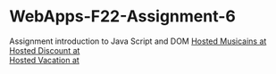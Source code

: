 # WebApps-F22-Assignment-6
Assignment introduction to Java Script and DOM
[Hosted Musicains at](https://44-563-web-apps-f22.github.io/44563-webapps-assignment-6-shiva6427/musician.html)
<br>
[Hosted Discount at](https://44-563-web-apps-f22.github.io/44563-webapps-assignment-6-shiva6427/discount.html)
<br>
[Hosted Vacation at](https://44-563-web-apps-f22.github.io/44563-webapps-assignment-6-shiva6427/vacation.html)
